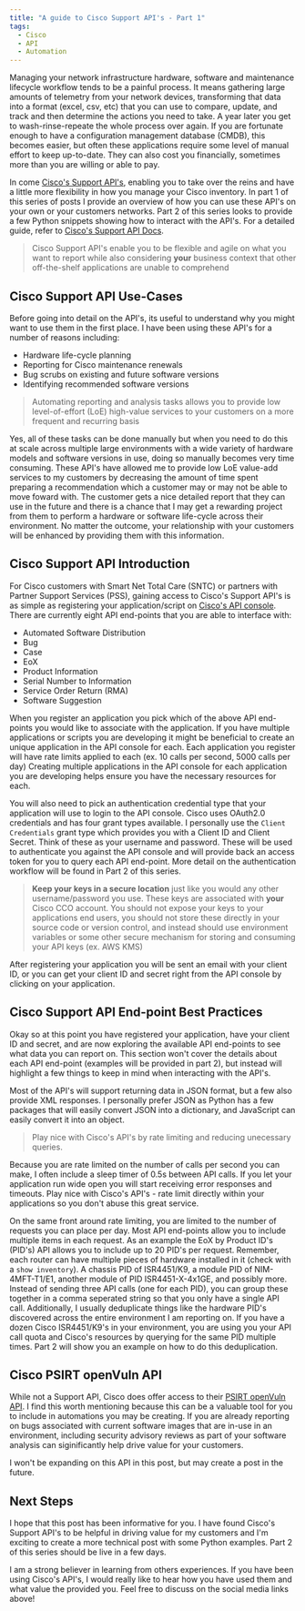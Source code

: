```yaml
---
title: "A guide to Cisco Support API's - Part 1"
tags:
  - Cisco
  - API
  - Automation
---
```


Managing your network infrastructure hardware, software and maintenance
lifecycle workflow tends to be a painful process. It means gathering large
amounts of telemetry from your network devices, transforming that data into
a format (excel, csv, etc) that you can use to compare, update, and track
and then determine the actions you need to take. A year later you get to
wash-rinse-repeate the whole process over again. If you are fortunate
enough to have a configuration management database (CMDB), this becomes
easier, but often these applications require some level of manual effort
to keep up-to-date. They can also cost you financially, sometimes more than
you are willing or able to pay.

In come [Cisco's Support API's](https://developer.cisco.com/site/support-apis/),
enabling you to take over the reins and have a little more flexibility in how
you manage your Cisco inventory. In part 1 of this series of posts I provide an
overview of how you can use these API's on your own or your customers networks.
Part 2 of this series looks to provide a few Python snippets showing how to
interact with the API's. For a detailed guide, refer to
[Cisco's Support API Docs](https://developer.cisco.com/docs/support-apis/#!introduction-to-cisco-support-apis).

> Cisco Support API's enable you to be flexible and agile on what you want to report
> while also considering **your** business context that other off-the-shelf
> applications are unable to comprehend

## Cisco Support API Use-Cases

Before going into detail on the API's, its useful to understand why you might want
to use them in the first place. I have been using these API's for a number of reasons
including:

- Hardware life-cycle planning
- Reporting for Cisco maintenance renewals
- Bug scrubs on existing and future software versions
- Identifying recommended software versions

> Automating reporting and analysis tasks allows you to provide
> low level-of-effort (LoE) high-value services to your customers on
> a more frequent and recurring basis

Yes, all of these tasks can be done manually but when you need to do this at scale
across multiple large environments with a wide variety of hardware models and
software versions in use, doing so manually becomes very time consuming. These API's
have allowed me to provide low LoE value-add services to my customers
by decreasing the amount of time spent preparing a recommendation which a customer may
or may not be able to move foward with. The customer gets a nice detailed report that
they can use in the future and there is a chance that I may get a rewarding project
from them to perform a hardware or software life-cycle across their environment. No
matter the outcome, your relationship with your customers will be enhanced by
providing them with this information.

## Cisco Support API Introduction

For Cisco customers with Smart Net Total Care (SNTC) or partners with Partner
Support Services (PSS), gaining access to Cisco's Support API's is as simple as
registering your application/script on [Cisco's API console](https://apiconsole.cisco.com/).
There are currently eight API end-points that you are able to interface with:

- Automated Software Distribution
- Bug
- Case
- EoX
- Product Information
- Serial Number to Information
- Service Order Return (RMA)
- Software Suggestion

When you register an application you pick which of the above API end-points you would
like to associate with the application. If you have multiple applications or
scripts you are developing it might be beneficial to create an unique
application in the API console for each. Each application you register will
have rate limits applied to each (ex. 10 calls per second, 5000 calls per day)
Creating multiple applications in the API console for each application you
are developing helps ensure you have the necessary resources for each.

You will also need to pick an authentication credential type that your
application will use to login to the API console. Cisco uses OAuth2.0
credentials and has four grant types available. I personally use the
`Client Credentials` grant type which provides you with a Client ID and Client Secret.
Think of these as your username and password. These will be used to authenticate
you against the API console and will provide back an access token for you to
query each API end-point. More detail on the authentication workflow will be found
in Part 2 of this series.

> **Keep your keys in a secure location** just like you would any other
> username/password you use. These keys are associated with **your** Cisco
> CCO account. You should not expose your keys to your applications
> end users, you should not store these directly in your source code or
> version control, and instead should use environment variables or some
> other secure mechanism for storing and consuming your API keys (ex. AWS KMS)

After registering your application you will be sent an email with your client ID, or
you can get your client ID and secret right from the API console by clicking on your
application.

## Cisco Support API End-point Best Practices

Okay so at this point you have registered your application, have your client ID and
secret, and are now exploring the available API end-points to see what data you can
report on. This section won't cover the details about each API end-point (examples
will be provided in part 2), but instead will highlight a few things to keep in mind
when interacting with the API's.

Most of the API's will support returning data in JSON format, but a few also provide
XML responses. I personally prefer JSON as Python has a few packages that will easily
convert JSON into a dictionary, and JavaScript can easily convert it into an object.

> Play nice with Cisco's API's by rate limiting and reducing unecessary queries.

Because you are rate limited on the number of calls per second you can make, I often
include a sleep timer of 0.5s between API calls. If you let your application run wide open
you will start receiving error responses and timeouts. Play nice with Cisco's API's -
rate limit directly within your applications so you don't abuse this great service.

On the same front around rate limiting, you are limited to the number of requests you
can place per day. Most API end-points allow you to include multiple items in each
request. As an example the EoX by Product ID's (PID's) API allows you to include up to 20
PID's per request. Remember, each router can have multiple pieces of hardware installed
in it (check with a `show inventory`). A chassis PID of ISR4451/K9, a module PID of
NIM-4MFT-T1/E1, another module of PID ISR4451-X-4x1GE, and possibly more. Instead of sending
three API calls (one for each PID), you can group these together in a comma seperated
string so that you only have a single API call. Additionally, I usually deduplicate
things like the hardware PID's discovered across the entire environment I am reporting on.
If you have a dozen Cisco ISR4451/K9's in your environment, you are using you your API
call quota and Cisco's resources by querying for the same PID multiple times. Part 2
will show you an example on how to do this deduplication.

## Cisco PSIRT openVuln API

While not a Support API, Cisco does offer access to their [PSIRT openVuln API](https://developer.cisco.com/psirt/). I find this
worth mentioning because this can be a valuable tool for you to include in automations
you may be creating. If you are already reporting on bugs associated with current
software images that are in-use in an environment, including security advisory reviews
as part of your software analysis can siginificantly help drive value for your customers.

I won't be expanding on this API in this post, but may create a post in the future.

## Next Steps

I hope that this post has been informative for you. I have found Cisco's Support API's
to be helpful in driving value for my customers and I'm exciting to create a more
technical post with some Python examples. Part 2 of this series should be live in
a few days.

I am a strong believer in learning from others experiences. If you have been using Cisco's
API's, I would really like to hear how you have used them and what value the provided you. Feel
free to discuss on the social media links above!
